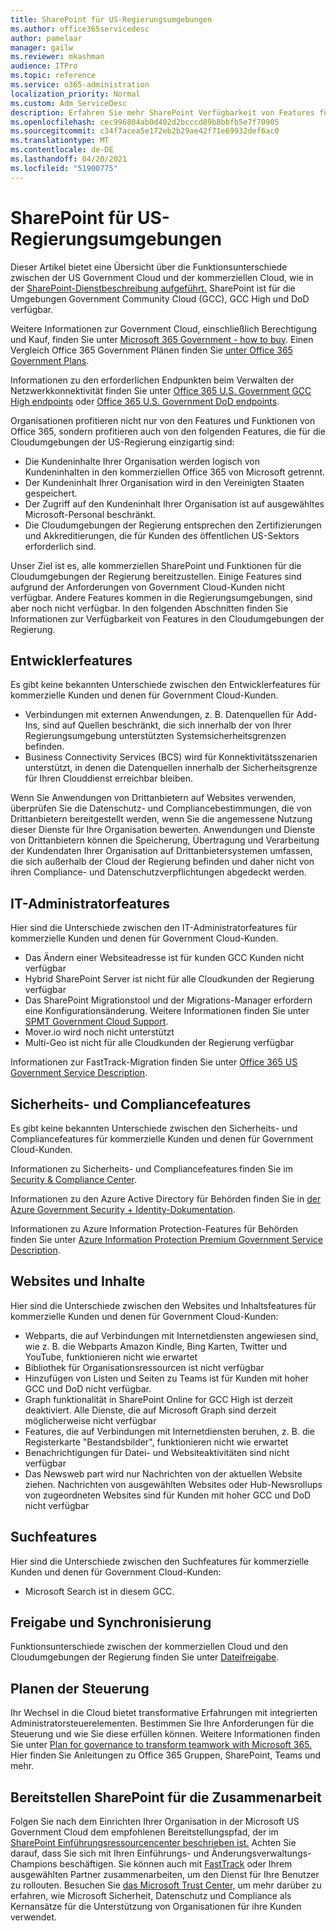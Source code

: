 ```yaml
---
title: SharePoint für US-Regierungsumgebungen
ms.author: office365servicedesc
author: pamelaar
manager: gailw
ms.reviewer: mkashman
audience: ITPro
ms.topic: reference
ms.service: o365-administration
localization_priority: Normal
ms.custom: Adm_ServiceDesc
description: Erfahren Sie mehr SharePoint Verfügbarkeit von Features für Us Government Cloud-Kunden.
ms.openlocfilehash: cec996804ab0d402d2bcccd89b8bbfb5e7f70905
ms.sourcegitcommit: c34f7acea5e172eb2b29ae42f71e69932def6ac0
ms.translationtype: MT
ms.contentlocale: de-DE
ms.lasthandoff: 04/20/2021
ms.locfileid: "51900775"
---
```

# <a name="sharepoint-for-us-government-environments"></a>SharePoint für US-Regierungsumgebungen

Dieser Artikel bietet eine Übersicht über die Funktionsunterschiede zwischen der US Government Cloud und der kommerziellen Cloud, wie in der [SharePoint-Dienstbeschreibung aufgeführt.](../../sharepoint-online-service-description/sharepoint-online-service-description.md) SharePoint ist für die Umgebungen Government Community Cloud (GCC), GCC High und DoD verfügbar. 

Weitere Informationen zur Government Cloud, einschließlich Berechtigung und Kauf, finden Sie unter [Microsoft 365 Government - how to buy](./microsoft-365-government-how-to-buy.md). Einen Vergleich Office 365 Government Plänen finden Sie [unter Office 365 Government Plans](https://www.microsoft.com/microsoft-365/government/compare-office-365-government-plans?rtc=1#EligibilityRequirements).

Informationen zu den erforderlichen Endpunkten beim Verwalten der Netzwerkkonnektivität finden Sie unter [Office 365 U.S. Government GCC High endpoints](/office365/enterprise/office-365-u-s-government-gcc-high-endpoints#sharepoint-online-and-onedrive-for-business) oder [Office 365 U.S. Government DoD endpoints](/office365/enterprise/office-365-u-s-government-dod-endpoints#sharepoint-online-and-onedrive-for-business).

Organisationen profitieren nicht nur von den Features und Funktionen von Office 365, sondern profitieren auch von den folgenden Features, die für die Cloudumgebungen der US-Regierung einzigartig sind:

-   Die Kundeninhalte Ihrer Organisation werden logisch von Kundeninhalten in den kommerziellen Office 365 von Microsoft getrennt.
-   Der Kundeninhalt Ihrer Organisation wird in den Vereinigten Staaten gespeichert.
-   Der Zugriff auf den Kundeninhalt Ihrer Organisation ist auf ausgewähltes Microsoft-Personal beschränkt.
-   Die Cloudumgebungen der Regierung entsprechen den Zertifizierungen und Akkreditierungen, die für Kunden des öffentlichen US-Sektors erforderlich sind.

Unser Ziel ist es, alle kommerziellen SharePoint und Funktionen für die Cloudumgebungen der Regierung bereitzustellen. Einige Features sind aufgrund der Anforderungen von Government Cloud-Kunden nicht verfügbar. Andere Features kommen in die Regierungsumgebungen, sind aber noch nicht verfügbar. In den folgenden Abschnitten finden Sie Informationen zur Verfügbarkeit von Features in den Cloudumgebungen der Regierung.

## <a name="developer-features"></a>Entwicklerfeatures

Es gibt keine bekannten Unterschiede zwischen den Entwicklerfeatures für kommerzielle Kunden und denen für Government Cloud-Kunden.

- Verbindungen mit externen Anwendungen, z. B. Datenquellen für Add-Ins, sind auf Quellen beschränkt, die sich innerhalb der von Ihrer Regierungsumgebung unterstützten Systemsicherheitsgrenzen befinden.
- Business Connectivity Services (BCS) wird für Konnektivitätsszenarien unterstützt, in denen die Datenquellen innerhalb der Sicherheitsgrenze für Ihren Clouddienst erreichbar bleiben.

Wenn Sie Anwendungen von Drittanbietern auf Websites verwenden, überprüfen Sie die Datenschutz- und Compliancebestimmungen, die von Drittanbietern bereitgestellt werden, wenn Sie die angemessene Nutzung dieser Dienste für Ihre Organisation bewerten. Anwendungen und Dienste von Drittanbietern können die Speicherung, Übertragung und Verarbeitung der Kundendaten Ihrer Organisation auf Drittanbietersystemen umfassen, die sich außerhalb der Cloud der Regierung befinden und daher nicht von ihren Compliance- und Datenschutzverpflichtungen abgedeckt werden. 

## <a name="it-admin-features"></a>IT-Administratorfeatures

Hier sind die Unterschiede zwischen den IT-Administratorfeatures für kommerzielle Kunden und denen für Government Cloud-Kunden.

- Das Ändern einer Websiteadresse ist für kunden GCC Kunden nicht verfügbar
- Hybrid SharePoint Server ist nicht für alle Cloudkunden der Regierung verfügbar
- Das SharePoint Migrationstool und der Migrations-Manager erfordern eine Konfigurationsänderung. Weitere Informationen finden Sie unter [SPMT Government Cloud Support](/sharepointmigration/spmt-install-issues#government-cloud-support).
- Mover.io wird noch nicht unterstützt
- Multi-Geo ist nicht für alle Cloudkunden der Regierung verfügbar

Informationen zur FastTrack-Migration finden Sie unter [Office 365 US Government Service Description](./office-365-us-government.md#data-migrations-performed-by-fasttrack).

## <a name="security-and-compliance-features"></a>Sicherheits- und Compliancefeatures

Es gibt keine bekannten Unterschiede zwischen den Sicherheits- und Compliancefeatures für kommerzielle Kunden und denen für Government Cloud-Kunden.

Informationen zu Sicherheits- und Compliancefeatures finden Sie im [Security & Compliance Center](../office-365-securitycompliance-center.md).

Informationen zu den Azure Active Directory für Behörden finden Sie in [der Azure Government Security + Identity-Dokumentation](/azure/azure-government/documentation-government-services-securityandidentity#azure-active-directory). 

Informationen zu Azure Information Protection-Features für Behörden finden Sie unter [Azure Information Protection Premium Government Service Description](/enterprise-mobility-security/solutions/ems-aip-premium-govt-service-description). 

## <a name="sites-and-content"></a>Websites und Inhalte

Hier sind die Unterschiede zwischen den Websites und Inhaltsfeatures für kommerzielle Kunden und denen für Government Cloud-Kunden:

- Webparts, die auf Verbindungen mit Internetdiensten angewiesen sind, wie z. B. die Webparts Amazon Kindle, Bing Karten, Twitter und YouTube, funktionieren nicht wie erwartet
- Bibliothek für Organisationsressourcen ist nicht verfügbar
- Hinzufügen von Listen und Seiten zu Teams ist für Kunden mit hoher GCC und DoD nicht verfügbar.
- Graph funktionalität in SharePoint Online for GCC High ist derzeit deaktiviert. Alle Dienste, die auf Microsoft Graph sind derzeit möglicherweise nicht verfügbar
- Features, die auf Verbindungen mit Internetdiensten beruhen, z. B. die Registerkarte "Bestandsbilder", funktionieren nicht wie erwartet
- Benachrichtigungen für Datei- und Websiteaktivitäten sind nicht verfügbar
- Das Newsweb part wird nur Nachrichten von der aktuellen Website ziehen. Nachrichten von ausgewählten Websites oder Hub-Newsrollups von zugeordneten Websites sind für Kunden mit hoher GCC und DoD nicht verfügbar

## <a name="search-features"></a>Suchfeatures

Hier sind die Unterschiede zwischen den Suchfeatures für kommerzielle Kunden und denen für Government Cloud-Kunden:

- Microsoft Search ist in diesem GCC.

## <a name="sharing-and-sync"></a>Freigabe und Synchronisierung

Funktionsunterschiede zwischen der kommerziellen Cloud und den Cloudumgebungen der Regierung finden Sie unter [Dateifreigabe](./gcc-high-and-dod.md#file-sharing).

## <a name="plan-for-governance"></a>Planen der Steuerung

Ihr Wechsel in die Cloud bietet transformative Erfahrungen mit integrierten Administratorsteuerelementen. Bestimmen Sie Ihre Anforderungen für die Steuerung und wie Sie diese erfüllen können. Weitere Informationen finden Sie unter [Plan for governance to transform teamwork with Microsoft 365.](https://resources.techcommunity.microsoft.com/teamwork-governance/) Hier finden Sie Anleitungen zu Office 365 Gruppen, SharePoint, Teams und mehr.

## <a name="deploy-sharepoint-for-collaboration"></a>Bereitstellen SharePoint für die Zusammenarbeit

Folgen Sie nach dem Einrichten Ihrer Organisation in der Microsoft US Government Cloud dem empfohlenen Bereitstellungspfad, der im [SharePoint Einführungsressourcencenter beschrieben ist.](https://resources.techcommunity.microsoft.com/resources/SharePoint-adoption/) Achten Sie darauf, dass Sie sich mit Ihren Einführungs- und Änderungsverwaltungs-Champions beschäftigen.
Sie können auch mit [FastTrack](https://www.microsoft.com/fasttrack) oder Ihrem ausgewählten Partner zusammenarbeiten, um den Dienst für Ihre Benutzer zu rollouten.
Besuchen Sie [das Microsoft Trust Center,](https://www.microsoft.com/trust-center) um mehr darüber zu erfahren, wie Microsoft Sicherheit, Datenschutz und Compliance als Kernansätze für die Unterstützung von Organisationen für ihre Kunden verwendet.
